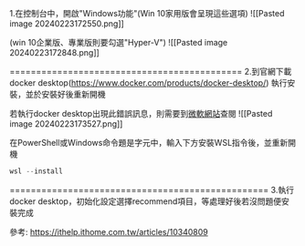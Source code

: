 1.在控制台中，開啟"Windows功能"(Win 10家用版會呈現這些選項)
![[Pasted image 20240223172550.png]]

(win 10企業版、專業版則要勾選"Hyper-V")
![[Pasted image 20240223172848.png]]

============================================
2.到官網下載docker desktop(https://www.docker.com/products/docker-desktop/)
執行安裝，並於安裝好後重新開機

若執行docker desktop出現此錯誤訊息，則需要到[微軟網站](https://learn.microsoft.com/zh-tw/windows/wsl/install)查閱
![[Pasted image 20240223173527.png]]

在PowerShell或Windows命令題是字元中，輸入下方安裝WSL指令後，並重新開機
``` PowerShell
wsl --install
```

=================================================
3.執行docker desktop，初始化設定選擇recommend項目，等處理好後若沒問題便安裝完成


參考:
https://ithelp.ithome.com.tw/articles/10340809